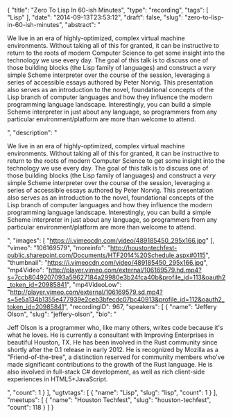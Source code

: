 {
  "title": "Zero To Lisp In 60-ish Minutes",
  "type": "recording",
  "tags": [
    "Lisp"
  ],
  "date": "2014-09-13T23:53:12",
  "draft": false,
  "slug": "zero-to-lisp-in-60-ish-minutes",
  "abstract": "<p>We live in an era of highly-optimized, complex virtual machine environments. Without taking all of this for granted, it can be instructive to return to the roots of modern Computer Science to get some insight into the technology we use every day. The goal of this talk is to discuss one of those building blocks (the Lisp family of languages) and construct a *very* simple Scheme interpreter over the course of the session, leveraging a series of accessible essays authored by Peter Norvig. This presentation also serves as an introduction to the novel, foundational concepts of the Lisp branch of computer languages and how they influence the modern programming language landscape. Interestingly, you can build a simple Scheme interpreter in just about any language, so programmers from any particular environment/platform are more than welcome to attend.</p>",
  "description": "<p>We live in an era of highly-optimized, complex virtual machine environments. Without taking all of this for granted, it can be instructive to return to the roots of modern Computer Science to get some insight into the technology we use every day. The goal of this talk is to discuss one of those building blocks (the Lisp family of languages) and construct a *very* simple Scheme interpreter over the course of the session, leveraging a series of accessible essays authored by Peter Norvig. This presentation also serves as an introduction to the novel, foundational concepts of the Lisp branch of computer languages and how they influence the modern programming language landscape. Interestingly, you can build a simple Scheme interpreter in just about any language, so programmers from any particular environment/platform are more than welcome to attend.</p>",
  "images": [
    "https://i.vimeocdn.com/video/489185450_295x166.jpg"
  ],
  "vimeo": "106169579",
  "moreinfo": "http://houstontechfest-public.sharepoint.com/Documents/HTF2014%20Schedule.aspx#0115",
  "thumbnail": "https://i.vimeocdn.com/video/489185450_295x166.jpg",
  "mp4Video": "http://player.vimeo.com/external/106169579.hd.mp4?s=7ccb8049207093a59627184a29980e3b24fca40b&profile_id=113&oauth2_token_id=20985841",
  "mp4VideoLow": "http://player.vimeo.com/external/106169579.sd.mp4?s=5e5a134b1355e477939e2ceb3bfecdc07bc40913&profile_id=112&oauth2_token_id=20985841",
  "recordingID": 967,
  "speakers": [
    {
      "name": "Jeffery Olson",
      "slug": "jeffery-olson",
      "bio": "<p>Jeff Olson is a programmer who, like many others, writes code because it's what he loves. He is currently a consultant with Improving Enterprises in beautiful Houston, TX. He has been involved in the Rust community since shortly after the 0.1 release in early 2012. He is recognized by Mozilla as a \"Friend-of-the-tree\", a distinction reserved for community members who've made significant contributions to the growth of the Rust language. He is also involved in full-stack C# development, as well as rich client-side experiences in HTML5+JavaScript.</p>",
      "count": 1
    }
  ],
  "ugtvtags": [
    {
      "name": "Lisp",
      "slug": "lisp",
      "count": 1
    }
  ],
  "meetups": [
    {
      "name": "Houston Techfest",
      "slug": "houston-techfest",
      "count": 118
    }
  ]
}